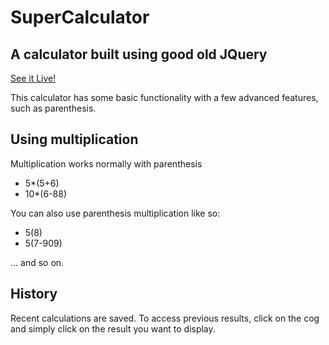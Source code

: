 <h1> SuperCalculator </h1>

<h2>A calculator built using good old JQuery</h2>
<a href="https://bparkerproductions.github.io/Super-Calculator/"> See it Live!</a>

<p>
  This calculator has some basic functionality with a few
  advanced features, such as parenthesis.
</p>

<h2>Using multiplication</h2>
<p>
Multiplication works normally with parenthesis
</p>
<ul>
<li>5*(5+6)</li>
<li>10*(6-88)</li>
</ul>

You can also use parenthesis multiplication like so:
<ul>
<li>5(8)</li>
<li>5(7-909)</li>
</ul>
... and so on.

<h2> History </h2>
<p>
Recent calculations are saved. To access previous results,
click on the cog and simply click on the result you want
to display.
</p>
